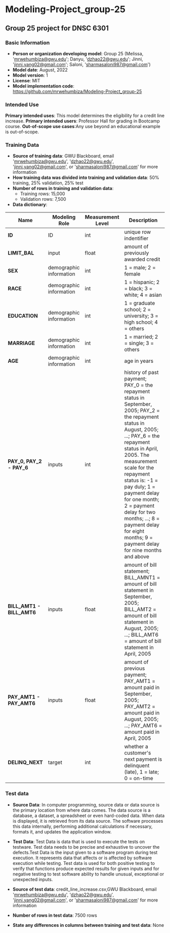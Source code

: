 # Modeling-Project_group-25
## Group 25 project for DNSC 6301

### Basic Information

* **Person or organization developing model**: Group 25 (Melissa, 'mrwehumbiza@gwu.edu'; Danyu, 'dzhao22@gwu.edu'; Jinni, 'jinni.yang02@gmail.com'; Saloni, 'sharmasaloni987@gmail.com')
* **Model date**: August, 2022
* **Model version**: 1
* **License**: MIT 
* **Model implementation code**: https://github.com/mrwehumbiza/Modeling-Project_group-25

### Intended Use
**Primary intended uses**: This model determines the eligibility for a credit line increase.
**Primary intended users**: Professor Hall for grading in Bootcamp course.
**Out-of-scope use cases**:Any use beyond an educational example is out-of-scope.

### Training Data

* **Source of training data**: GWU Blackboard, email  'mrwehumbiza@gwu.edu', 'dzhao22@gwu.edu', 'jinni.yang02@gmail.com', or 'sharmasaloni987@gmail.com' for more information
* **How training data was divided into training and validation data**: 50% training, 25% validation, 25% test
* **Number of rows in training and validation data**:
  * Training rows: 15,000
  * Validation rows: 7,500
* **Data dictionary**:

| Name | Modeling Role | Measurement Level| Description|
| ---- | ------------- | ---------------- | ---------- |
|**ID**| ID | int | unique row indentifier |
| **LIMIT_BAL** | input | float | amount of previously awarded credit |
| **SEX** | demographic information | int | 1 = male; 2 = female
| **RACE** | demographic information | int | 1 = hispanic; 2 = black; 3 = white; 4 = asian |
| **EDUCATION** | demographic information | int | 1 = graduate school; 2 = university; 3 = high school; 4 = others |
| **MARRIAGE** | demographic information | int | 1 = married; 2 = single; 3 = others |
| **AGE** | demographic information | int | age in years |
| **PAY_0, PAY_2 - PAY_6** | inputs | int | history of past payment; PAY_0 = the repayment status in September, 2005; PAY_2 = the repayment status in August, 2005; ...; PAY_6 = the repayment status in April, 2005. The measurement scale for the repayment status is: -1 = pay duly; 1 = payment delay for one month; 2 = payment delay for two months; ...; 8 = payment delay for eight months; 9 = payment delay for nine months and above |
| **BILL_AMT1 - BILL_AMT6** | inputs | float | amount of bill statement; BILL_AMNT1 = amount of bill statement in September, 2005; BILL_AMT2 = amount of bill statement in August, 2005; ...; BILL_AMT6 = amount of bill statement in April, 2005 |
| **PAY_AMT1 - PAY_AMT6** | inputs | float | amount of previous payment; PAY_AMT1 = amount paid in September, 2005; PAY_AMT2 = amount paid in August, 2005; ...; PAY_AMT6 = amount paid in April, 2005 |
| **DELINQ_NEXT**| target | int | whether a customer's next payment is delinquent (late), 1 = late; 0 = on-time |

###  Test data 
* **Source Data**:
In computer programming, source data or data source is the primary location from where data comes. The data source is a database, a dataset, a spreadsheet or even hard-coded data. When data is displayed, it is retrieved from its data source. The software processes this data internally, performing additional calculations if necessary, formats it, and updates the application window.
* **Test Data**:
Test Data is data that is used to execute the tests on testware. Test data needs to be precise and exhaustive to uncover the defects.Test Data is the input given to a software program during test execution. It represents data that affects or is affected by software execution while testing. Test data is used for both positive testing to verify that functions produce expected results for given inputs and for negative testing to test software ability to handle unusual, exceptional or unexpected inputs.

* **Source of test data**: credit_line_increase.csv,GWU Blackboard, email  'mrwehumbiza@gwu.edu', 'dzhao22@gwu.edu', 'jinni.yang02@gmail.com', or 'sharmasaloni987@gmail.com' for more information
* **Number of rows in test data**: 7500 rows 
* **State any differences in columns between training and test data**: None
